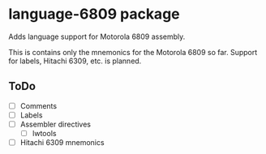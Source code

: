 # language-6809 package

Adds language support for Motorola 6809 assembly.

This is contains only the mnemonics for the Motorola 6809 so far.
Support for labels, Hitachi 6309, etc. is planned.

## ToDo

- [ ] Comments
- [ ] Labels
- [ ] Assembler directives
    - [ ] lwtools
- [ ] Hitachi 6309 mnemonics
